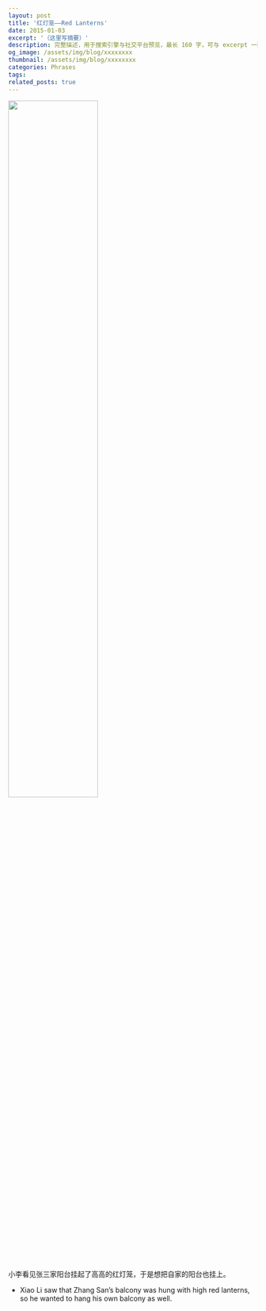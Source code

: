 ```yaml
---
layout: post
title: '红灯笼——Red Lanterns'
date: 2015-01-03
excerpt: '（这里写摘要）'
description: 完整描述，用于搜索引擎与社交平台预览，最长 160 字，可与 excerpt 一致
og_image: /assets/img/blog/xxxxxxxx
thumbnail: /assets/img/blog/xxxxxxxx
categories: Phrases
tags: 
related_posts: true
---
```


<img src="{{ '/assets/img/blog/xxxxxxxx' | relative_url }}" style="width:60%;">

小李看见张三家阳台挂起了高高的红灯笼，于是想把自家的阳台也挂上。

- Xiao Li saw that Zhang San’s balcony was hung with high red lanterns, so he wanted to hang his own balcony as well.